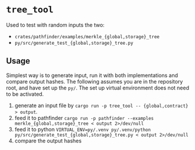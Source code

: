 # `tree_tool`

Used to test with random inputs the two:

- `crates/pathfinder/examples/merkle_{global,storage}_tree`
- `py/src/generate_test_{global,storage}_tree.py`

## Usage

Simplest way is to generate input, run it with both implementations and compare output hashes.
The following assumes you are in the repository root, and have set up the `py/`.
The set up virtual environment does not need to be activated.

1. generate an input file by `cargo run -p tree_tool -- {global,contract} > output`.
2. feed it to pathfinder `cargo run -p pathfinder --examples merkle_{global,storage}_tree < output 2>/dev/null`
3. feed it to python `VIRTUAL_ENV=py/.venv py/.venv/python py/src/generate_test_{global,storage}_tree.py < output 2>/dev/null`
4. compare the output hashes
